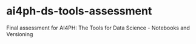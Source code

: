 # ai4ph-ds-tools-assessment
Final assessment for AI4PH: The Tools for Data Science - Notebooks and Versioning
